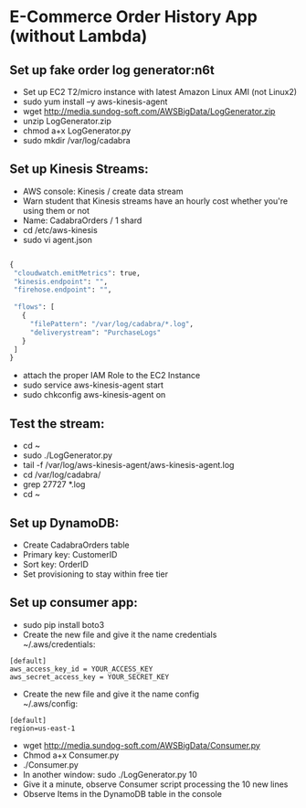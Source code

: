 # E-Commerce Order History App (without Lambda)

## Set up fake order log generator:n6t 
-	Set up EC2 T2/micro instance with latest Amazon Linux AMI (not Linux2)  
-	sudo yum install –y aws-kinesis-agent
-	wget http://media.sundog-soft.com/AWSBigData/LogGenerator.zip
-	unzip LogGenerator.zip
-	chmod a+x LogGenerator.py
-	sudo mkdir /var/log/cadabra

## Set up Kinesis Streams:
-	AWS console: Kinesis / create data stream
-	Warn student that Kinesis streams have an hourly cost whether you're using them or not
-	Name: CadabraOrders / 1 shard
-	cd /etc/aws-kinesis
-	sudo vi agent.json

 ```python

{
  "cloudwatch.emitMetrics": true,
  "kinesis.endpoint": "",
  "firehose.endpoint": "",
  
  "flows": [
    {
      "filePattern": "/var/log/cadabra/*.log",
      "deliverystream": "PurchaseLogs"
    }
  ]
}
```

- attach the proper IAM Role to the EC2 Instance
-	sudo service aws-kinesis-agent start
-	sudo chkconfig aws-kinesis-agent on

## Test the stream:
-	cd ~
-	sudo ./LogGenerator.py
-	tail -f /var/log/aws-kinesis-agent/aws-kinesis-agent.log
- cd /var/log/cadabra/
- grep 27727 *.log
- cd ~

## Set up DynamoDB:
-	Create CadabraOrders table
-	Primary key: CustomerID
-	Sort key: OrderID
-	Set provisioning to stay within free tier

## Set up consumer app:
-	sudo pip install boto3  
-	Create the new file and give it the name credentials  
~/.aws/credentials:  
```
[default]
aws_access_key_id = YOUR_ACCESS_KEY
aws_secret_access_key = YOUR_SECRET_KEY
```
-	Create the new file and give it the name config  
~/.aws/config:  
```
[default]
region=us-east-1
```
-	wget http://media.sundog-soft.com/AWSBigData/Consumer.py
-	Chmod a+x Consumer.py
-	./Consumer.py
-	In another window: sudo ./LogGenerator.py 10
-	Give it a minute, observe Consumer script processing the 10 new lines
-	Observe Items in the DynamoDB table in the console
